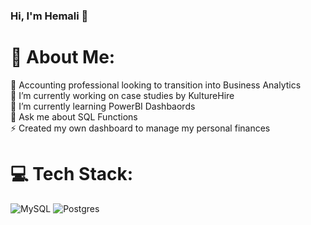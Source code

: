 ### Hi, I'm Hemali 👋
# 💫 About Me:
🤝 Accounting professional looking to transition into Business Analytics<br>🔭 I’m currently working on case studies by KultureHire<br>🌱 I’m currently learning PowerBI Dashbaords<br>💬 Ask me about SQL Functions<br>⚡ Created my own dashboard to manage my personal finances


# 💻 Tech Stack:
![MySQL](https://img.shields.io/badge/mysql-%2300f.svg?style=for-the-badge&logo=mysql&logoColor=white) ![Postgres](https://img.shields.io/badge/postgres-%23316192.svg?style=for-the-badge&logo=postgresql&logoColor=white)

